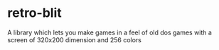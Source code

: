# retro-blit

A library which lets you make games in a feel of old dos games with a screen of 320x200 dimension and 256 colors